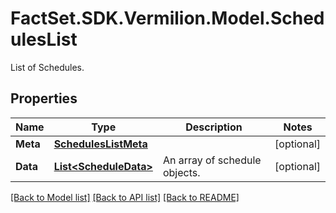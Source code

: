 # FactSet.SDK.Vermilion.Model.SchedulesList
List of Schedules.

## Properties

Name | Type | Description | Notes
------------ | ------------- | ------------- | -------------
**Meta** | [**SchedulesListMeta**](SchedulesListMeta.md) |  | [optional] 
**Data** | [**List&lt;ScheduleData&gt;**](ScheduleData.md) | An array of schedule objects. | [optional] 

[[Back to Model list]](../README.md#documentation-for-models) [[Back to API list]](../README.md#documentation-for-api-endpoints) [[Back to README]](../README.md)

